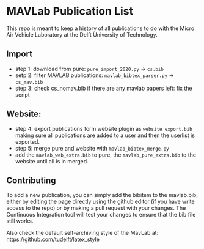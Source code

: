 # MAVLab Publication List
This repo is meant to keep a history of all publications to do with the Micro Air Vehicle Laboratory at the Delft University of Technology.

## Import

 - step 1: download from pure: ```pure_import_2020.py```    -> ```cs.bib```
 - setp 2: filter MAVLAB publications: ```mavlab_bibtex_parser.py```  -> ```cs_mav.bib```
 - step 3: check cs_nomav.bib if there are any mavlab papers left: fix the script

## Website:

 - step 4: export publications form website plugin as ```website_export.bib``` making sure all publications are added to a user and then the userlist is exported.
 - step 5: merge pure and website with ```mavlab_bibtex_merge.py```
 - add the ```mavlab_web_extra.bib``` to pure, the ```mavlab_pure_extra.bib``` to the website until all is in merged.

## Contributing
To add a new publication, you can simply add the bibitem to the mavlab.bib, either by editing the page directly using the github editor (if you have write access to the repo) or by making a pull request with your changes. The Continuous Integration tool will test your changes to ensure that the bib file still works.

Also check the default self-archiving style of the MavLab at: https://github.com/tudelft/latex_style
